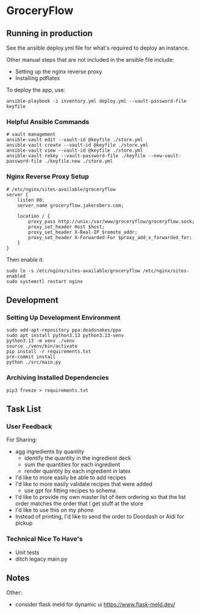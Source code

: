 # GroceryFlow

## Running in production

See the ansible deploy.yml file for what's required to deploy an instance.

Other manual steps that are not included in the ansible file include:
- Setting up the nginx reverse proxy
- Installing pdflatex

To deploy the app, use:

```
ansible-playbook -i inventory.yml deploy.yml --vault-password-file keyfile
```

### Helpful Ansible Commands

```
# vault management
ansible-vault edit --vault-id @keyfile ./store.yml
ansible-vault create --vault-id @keyfile ./store.yml
ansible-vault view --vault-id @keyfile ./store.yml
ansible-vault rekey --vault-password-file ./keyfile --new-vault-password-file ./keyfile.new ./store.yml
```

### Nginx Reverse Proxy Setup

```
# /etc/nginx/sites-available/groceryflow
server {
    listen 80;
    server_name groceryflow.jakerobers.com;

    location / {
        proxy_pass http://unix:/var/www/groceryflow/groceryflow.sock;
        proxy_set_header Host $host;
        proxy_set_header X-Real-IP $remote_addr;
        proxy_set_header X-Forwarded-For $proxy_add_x_forwarded_for;
    }
}
```

Then enable it:

```
sudo ln -s /etc/nginx/sites-available/groceryflow /etc/nginx/sites-enabled
sudo systemctl restart nginx
```

## Development

### Setting Up Development Environment

```
sudo add-apt-repository ppa:deadsnakes/ppa
sudo apt install python3.13 python3.13-venv
python3.13 -m venv ./venv
source ./venv/bin/activate
pip install -r requirements.txt
pre-commit install
python ./src/main.py
```

### Archiving Installed Dependencies

```
pip3 freeze > requirements.txt
```

## Task List

### User Feedback

For Sharing:
- agg ingredients by quantity
  - identify the quantity in the ingredient deck
  - sum the quantities for each ingredient
  - render quantity by each ingredient in latex
- I'd like to more easily be able to add recipes
- I'd like to more easily validate recipes that were added
  - use gpt for fitting recipes to schema
- I'd like to provide my own master list of item ordering so that the list order matches the order that I get stuff at the store
- I'd like to use this on my phone
- Instead of printing, I'd like to send the order to Doordash or Aldi for pickup

### Technical Nice To Have's
- Unit tests
- ditch legacy main.py

## Notes

Other:
- consider flask meld for dynamic ui https://www.flask-meld.dev/
